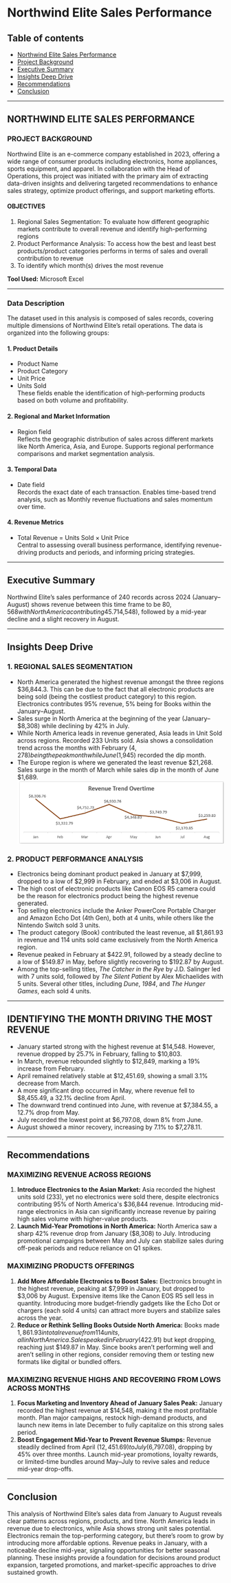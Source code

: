 # Northwind Elite Sales Performance

## Table of contents
- [Northwind Elite Sales Performance](#northwind-elite-sales-performance)
- [Project Background](#project-background)
- [Executive Summary](#executive-summary)
- [Insights Deep Drive](#insights-deep-drive)
- [Recommendations](#recommendations)
- [Conclusion](#conclusion)

---

## NORTHWIND ELITE SALES PERFORMANCE

### PROJECT BACKGROUND
Northwind Elite is an e-commerce company established in 2023, offering a wide range of consumer products including electronics, home appliances, sports equipment, and apparel. In collaboration with the Head of Operations, this project was initiated with the primary aim of extracting data-driven insights and delivering targeted recommendations to enhance sales strategy, optimize product offerings, and support marketing efforts.

#### OBJECTIVES
1. Regional Sales Segmentation: To evaluate how different geographic markets contribute to overall revenue and identify high-performing regions  
2. Product Performance Analysis: To access how the best and least best products/product categories performs in terms of sales and overall contribution to revenue  
3. To identify which month(s) drives the most revenue  

**Tool Used:** Microsoft Excel

---

### Data Description
The dataset used in this analysis is composed of sales records, covering multiple dimensions of Northwind Elite’s retail operations. The data is organized into the following groups:

#### 1. Product Details
- Product Name
- Product Category
- Unit Price
- Units Sold  
These fields enable the identification of high-performing products based on both volume and profitability.

#### 2. Regional and Market Information
- Region field  
Reflects the geographic distribution of sales across different markets like North America, Asia, and Europe. Supports regional performance comparisons and market segmentation analysis.

#### 3. Temporal Data
- Date field  
Records the exact date of each transaction. Enables time-based trend analysis, such as Monthly revenue fluctuations and sales momentum over time.

#### 4. Revenue Metrics
- Total Revenue = Units Sold × Unit Price  
Central to assessing overall business performance, identifying revenue-driving products and periods, and informing pricing strategies.

---

## Executive Summary

Northwind Elite’s sales performance of 240 records across 2024 (January–August) shows revenue between this time frame to be $80,568 with North America contributing 45.7% of sales. Electronics emerged as the leading revenue generator, while clothing dominated in unit volume 145. Despite North America generating the highest revenue, Asia showed strong unit sales 233 units sold, indicating different market dynamics. Revenue trends revealed a strong start to the year (January–$14,548), followed by a mid-year decline and a slight recovery in August.

---

## Insights Deep Drive

### 1. REGIONAL SALES SEGMENTATION
- North America generated the highest revenue amongst the three regions $36,844.3. This can be due to the fact that all electronic products are being sold (being the costliest product category) to this region. Electronics contributes 95% revenue, 5% being for Books within the January–August.
- Sales surge in North America at the beginning of the year (January–$8,308) while declining by 42% in July.
- While North America leads in revenue generated, Asia leads in Unit Sold across regions. Recorded 233 Units sold. Asia shows a consolidation trend across the months with February ($4,278) being the peak month while June ($1,945) recorded the dip month.
- The Europe region is where we generated the least revenue $21,268. Sales surge in the month of March while sales dip in the month of June $1,689.
![image alt](https://github.com/Oladapo-Py/Northwind-Elite-Sales-Performance/blob/c0004773810bf8c5723d4bc0d8f945b1ed68888a/Annotation%202025-05-08%20135324.png)


### 2. PRODUCT PERFORMANCE ANALYSIS
- Electronics being dominant product peaked in January at $7,999, dropped to a low of $2,999 in February, and ended at $3,006 in August.
- The high cost of electronic products like Canon EOS R5 camera could be the reason for electronics product being the highest revenue generated.
- Top selling electronics include the Anker PowerCore Portable Charger and Amazon Echo Dot (4th Gen), both at 4 units, while others like the Nintendo Switch sold 3 units.
- The product category (Book) contributed the least revenue, all $1,861.93 in revenue and 114 units sold came exclusively from the North America region.
- Revenue peaked in February at $422.91, followed by a steady decline to a low of $149.87 in May, before slightly recovering to $192.87 by August.
- Among the top-selling titles, *The Catcher in the Rye* by J.D. Salinger led with 7 units sold, followed by *The Silent Patient* by Alex Michaelides with 5 units. Several other titles, including *Dune*, *1984*, and *The Hunger Games*, each sold 4 units.

---

## IDENTIFYING THE MONTH DRIVING THE MOST REVENUE
- January started strong with the highest revenue at $14,548. However, revenue dropped by 25.7% in February, falling to $10,803.
- In March, revenue rebounded slightly to $12,849, marking a 19% increase from February.
- April remained relatively stable at $12,451.69, showing a small 3.1% decrease from March.
- A more significant drop occurred in May, where revenue fell to $8,455.49, a 32.1% decline from April.
- The downward trend continued into June, with revenue at $7,384.55, a 12.7% drop from May.
- July recorded the lowest point at $6,797.08, down 8% from June.
- August showed a minor recovery, increasing by 7.1% to $7,278.11.

---

## Recommendations

### MAXIMIZING REVENUE ACROSS REGIONS
1. **Introduce Electronics to the Asian Market:** Asia recorded the highest units sold (233), yet no electronics were sold there, despite electronics contributing 95% of North America's $36,844 revenue. Introducing mid-range electronics in Asia can significantly increase revenue by pairing high sales volume with higher-value products.
2. **Launch Mid-Year Promotions in North America:** North America saw a sharp 42% revenue drop from January ($8,308) to July. Introducing promotional campaigns between May and July can stabilize sales during off-peak periods and reduce reliance on Q1 spikes.

### MAXIMIZING PRODUCTS OFFERINGS
1. **Add More Affordable Electronics to Boost Sales:** Electronics brought in the highest revenue, peaking at $7,999 in January, but dropped to $3,006 by August. Expensive items like the Canon EOS R5 sell less in quantity. Introducing more budget-friendly gadgets like the Echo Dot or chargers (each sold 4 units) can attract more buyers and stabilize sales across the year.
2. **Reduce or Rethink Selling Books Outside North America:** Books made $1,861.93 in total revenue from 114 units, all in North America. Sales peaked in February ($422.91) but kept dropping, reaching just $149.87 in May. Since books aren’t performing well and aren’t selling in other regions, consider removing them or testing new formats like digital or bundled offers.

### MAXIMIZING REVENUE HIGHS AND RECOVERING FROM LOWS ACROSS MONTHS
1. **Focus Marketing and Inventory Ahead of January Sales Peak:** January recorded the highest revenue at $14,548, making it the most profitable month. Plan major campaigns, restock high-demand products, and launch new items in late December to fully capitalize on this strong sales period.
2. **Boost Engagement Mid-Year to Prevent Revenue Slumps:** Revenue steadily declined from April ($12,451.69) to July ($6,797.08), dropping by 45% over three months. Launch mid-year promotions, loyalty rewards, or limited-time bundles around May–July to revive sales and reduce mid-year drop-offs.

---

## Conclusion
This analysis of Northwind Elite’s sales data from January to August reveals clear patterns across regions, products, and time. North America leads in revenue due to electronics, while Asia shows strong unit sales potential. Electronics remain the top-performing category, but there’s room to grow by introducing more affordable options. Revenue peaks in January, with a noticeable decline mid-year, signaling opportunities for better seasonal planning. These insights provide a foundation for decisions around product expansion, targeted promotions, and market-specific approaches to drive sustained growth.

